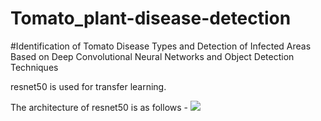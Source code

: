 # Tomato_plant-disease-detection

#Identification of Tomato Disease Types and Detection of Infected Areas Based on Deep Convolutional Neural Networks and Object Detection Techniques

resnet50 is used for transfer learning.

The architecture of resnet50 is as follows - 
![](Images/resnet50.png)


